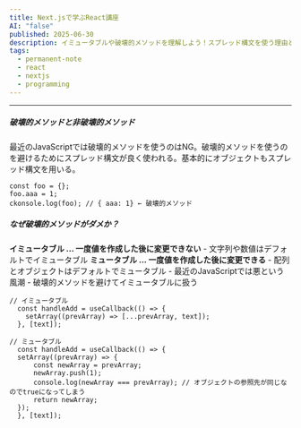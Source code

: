 ```yaml
---
title: Next.jsで学ぶReact講座
AI: "false"
published: 2025-06-30
description: イミュータブルや破壊的メソッドを理解しよう！スプレッド構文を使う理由とは！？
tags:
  - permanent-note
  - react
  - nextjs
  - programming
---
```

---
##### 破壊的メソッドと非破壊的メソッド

最近のJavaScriptでは破壊的メソッドを使うのはNG。破壊的メソッドを使うのを避けるためにスプレッド構文が良く使われる。基本的にオブジェクトもスプレッド構文を用いる。

```
const foo = {};
foo.aaa = 1;
ckonsole.log(foo); // { aaa: 1} ← 破壊的メソッド
```

##### なぜ破壊的メソッドがダメか？

**イミュータブル ... 一度値を作成した後に変更できない**
	- 文字列や数値はデフォルトでイミュータブル
**ミュータブル ... 一度値を作成した後に変更できる**
	- 配列とオブジェクトはデフォルトでミュータブル
	- 最近のJavaScriptでは悪という風潮
	- 破壊的メソッドを避けてイミュータブルに扱う

```
// イミュータブル
  const handleAdd = useCallback(() => {
    setArray((prevArray) => [...prevArray, text]);
  }, [text]);

// ミュータブル
  const handleAdd = useCallback(() => {
  setArray((prevArray) => {
	  const newArray = prevArray;
	  newArray.push(1);
	  console.log(newArray === prevArray); // オブジェクトの参照先が同じなのでtrueになってしまう
	  return newArray;
  });
  }, [text]);
```

